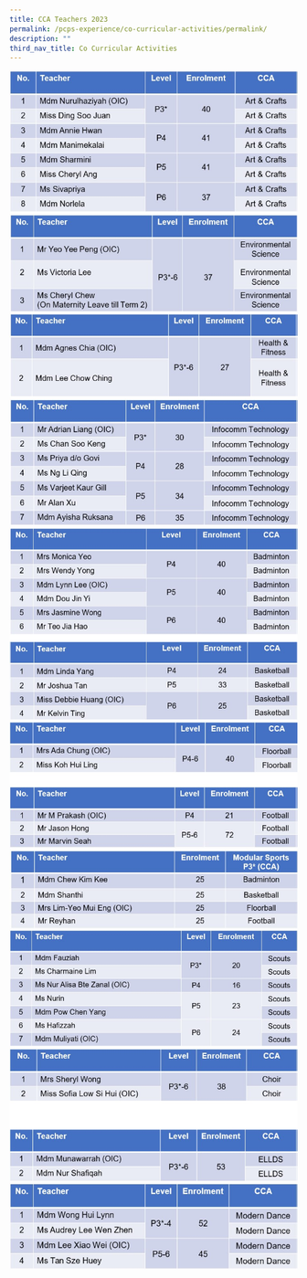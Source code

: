 ```yaml
---
title: CCA Teachers 2023
permalink: /pcps-experience/co-curricular-activities/permalink/
description: ""
third_nav_title: Co Curricular Activities
---
```

![](/images/cca%20teacher%201.jpg)
![](/images/cca%20teacher%202.jpg)
![](/images/cca%20teacher%203.jpg)
![](/images/cca%20teacher%204.jpg)
![](/images/cca%20teacher%205.jpg)
![](/images/cca%20teacher%206.jpg)
![](/images/cca%20teacher%207.jpg)
![](/images/cca%20teacher%208.jpg)
![](/images/cca%20teacher%209.jpg)
![](/images/cca%20teacher%2010.jpg)